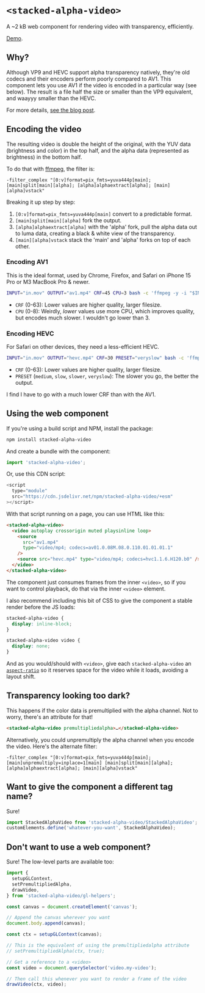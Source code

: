 # `<stacked-alpha-video>`

A ~2 kB web component for rendering video with transparency, efficiently.

[Demo](https://codepen.io/jaffathecake/pen/GRbmVNx?editors=1100).

## Why?

Although VP9 and HEVC support alpha transparency natively, they're old codecs and their encoders perform poorly compared to AV1. This component lets you use AV1 if the video is encoded in a particular way (see below). The result is a file half the size or smaller than the VP9 equivalent, and waayyy smaller than the HEVC.

For more details, [see the blog post](https://jakearchibald.com/2024/video-with-transparency/).

## Encoding the video

The resulting video is double the height of the original, with the YUV data (brightness and color) in the top half, and the alpha data (represented as brightness) in the bottom half.

To do that with [ffmpeg](https://ffmpeg.org/), the filter is:

```
-filter_complex "[0:v]format=pix_fmts=yuva444p[main]; [main]split[main][alpha]; [alpha]alphaextract[alpha]; [main][alpha]vstack"
```

Breaking it up step by step:

1. `[0:v]format=pix_fmts=yuva444p[main]` convert to a predictable format.
2. `[main]split[main][alpha]` fork the output.
3. `[alpha]alphaextract[alpha]` with the 'alpha' fork, pull the alpha data out to luma data, creating a black & white view of the transparency.
4. `[main][alpha]vstack` stack the 'main' and 'alpha' forks on top of each other.

### Encoding AV1

This is the ideal format, used by Chrome, Firefox, and Safari on iPhone 15 Pro or M3 MacBook Pro & newer.

```sh
INPUT="in.mov" OUTPUT="av1.mp4" CRF=45 CPU=3 bash -c 'ffmpeg -y -i "$INPUT" -filter_complex "[0:v]format=pix_fmts=yuva444p[main]; [main]split[main][alpha]; [alpha]alphaextract[alpha]; [main][alpha]vstack" -pix_fmt yuv420p -an -c:v libaom-av1 -cpu-used "$CPU" -crf "$CRF" -pass 1 -f null /dev/null && ffmpeg -y -i "$INPUT" -filter_complex "[0:v]format=pix_fmts=yuva444p[main]; [main]split[main][alpha]; [alpha]alphaextract[alpha]; [main][alpha]vstack" -pix_fmt yuv420p -an -c:v libaom-av1 -cpu-used "$CPU" -crf "$CRF" -pass 2 -movflags +faststart "$OUTPUT"'
```

- `CRF` (0-63): Lower values are higher quality, larger filesize.
- `CPU` (0-8): Weirdly, _lower_ values use more CPU, which improves quality, but encodes much slower. I wouldn't go lower than 3.

### Encoding HEVC

For Safari on other devices, they need a less-efficient HEVC.

```sh
INPUT="in.mov" OUTPUT="hevc.mp4" CRF=30 PRESET="veryslow" bash -c 'ffmpeg -y -i "$INPUT" -filter_complex "[0:v]format=pix_fmts=yuva444p[main]; [main]split[main][alpha]; [alpha]alphaextract[alpha]; [main][alpha]vstack" -pix_fmt yuv420p -an -c:v libx265 -preset "$PRESET" -crf "$CRF" -tag:v hvc1 -movflags +faststart "$OUTPUT"'
```

- `CRF` (0-63): Lower values are higher quality, larger filesize.
- `PRESET` (`medium`, `slow`, `slower`, `veryslow`): The slower you go, the better the output.

I find I have to go with a much lower CRF than with the AV1.

## Using the web component

If you're using a build script and NPM, install the package:

```sh
npm install stacked-alpha-video
```

And create a bundle with the component:

```js
import 'stacked-alpha-video';
```

Or, use this CDN script:

```js
<script
  type="module"
  src="https://cdn.jsdelivr.net/npm/stacked-alpha-video/+esm"
></script>
```

With that script running on a page, you can use HTML like this:

```html
<stacked-alpha-video>
  <video autoplay crossorigin muted playsinline loop>
    <source
      src="av1.mp4"
      type="video/mp4; codecs=av01.0.08M.08.0.110.01.01.01.1"
    />
    <source src="hevc.mp4" type="video/mp4; codecs=hvc1.1.6.H120.b0" />
  </video>
</stacked-alpha-video>
```

The component just consumes frames from the inner `<video>`, so if you want to control playback, do that via the inner `<video>` element.

I also recommend including this bit of CSS to give the component a stable render before the JS loads:

```css
stacked-alpha-video {
  display: inline-block;
}

stacked-alpha-video video {
  display: none;
}
```

And as you would/should with `<video>`, give each `stacked-alpha-video` an [`aspect-ratio`](https://developer.mozilla.org/en-US/docs/Web/CSS/aspect-ratio) so it reserves space for the video while it loads, avoiding a layout shift.

## Transparency looking too dark?

This happens if the color data is premultiplied with the alpha channel. Not to worry, there's an attribute for that!

```html
<stacked-alpha-video premultipliedalpha>…</stacked-alpha-video>
```

Alternatively, you could unpremultiply the alpha channel when you encode the video. Here's the alternate filter:

```
-filter_complex "[0:v]format=pix_fmts=yuva444p[main]; [main]unpremultiply=inplace=1[main] [main]split[main][alpha]; [alpha]alphaextract[alpha]; [main][alpha]vstack"
```

## Want to give the component a different tag name?

Sure!

```js
import StackedAlphaVideo from 'stacked-alpha-video/StackedAlphaVideo';
customElements.define('whatever-you-want', StackedAlphaVideo);
```

## Don't want to use a web component?

Sure! The low-level parts are available too:

```js
import {
  setupGLContext,
  setPremultipliedAlpha,
  drawVideo,
} from 'stacked-alpha-video/gl-helpers';

const canvas = document.createElement('canvas');

// Append the canvas wherever you want
document.body.append(canvas);

const ctx = setupGLContext(canvas);

// This is the equivalent of using the premultipliedalpha attribute
// setPremultipliedAlpha(ctx, true);

// Get a reference to a <video>
const video = document.querySelector('video.my-video');

// Then call this whenever you want to render a frame of the video
drawVideo(ctx, video);
```
